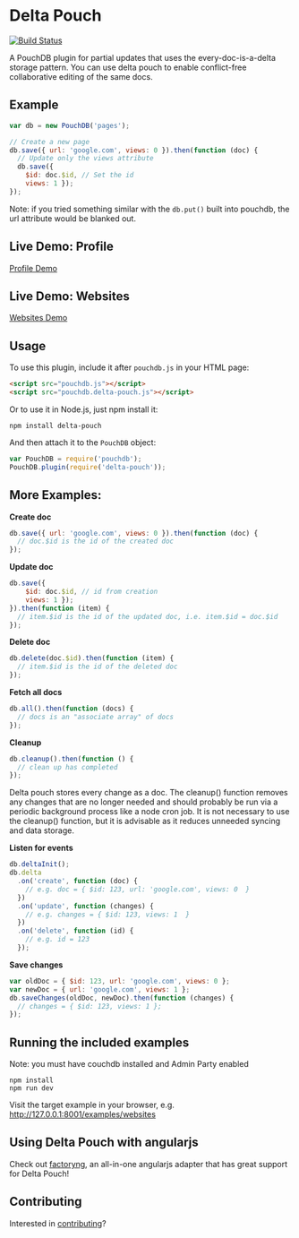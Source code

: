 Delta Pouch
=====

[![Build Status](https://travis-ci.org/redgeoff/delta-pouch.svg)](https://travis-ci.org/redgeoff/delta-pouch)

A PouchDB plugin for partial updates that uses the every-doc-is-a-delta storage pattern. You can use delta pouch to enable conflict-free collaborative editing of the same docs.

Example
----

```js
var db = new PouchDB('pages');

// Create a new page
db.save({ url: 'google.com', views: 0 }).then(function (doc) {
  // Update only the views attribute
  db.save({
    $id: doc.$id, // Set the id
    views: 1 });
});
```

Note: if you tried something similar with the `db.put()` built into pouchdb, the url attribute would be blanked out.

Live Demo: Profile
----
[Profile Demo](http://redgeoff.github.io/delta-pouch/examples/profile/?iris)

Live Demo: Websites
----
[Websites Demo](http://redgeoff.github.io/delta-pouch/examples/websites/?iris)

Usage
----

To use this plugin, include it after `pouchdb.js` in your HTML page:

```html
<script src="pouchdb.js"></script>
<script src="pouchdb.delta-pouch.js"></script>
```

Or to use it in Node.js, just npm install it:

```
npm install delta-pouch
```

And then attach it to the `PouchDB` object:

```js
var PouchDB = require('pouchdb');
PouchDB.plugin(require('delta-pouch'));
```

More Examples:
----

**Create doc**
```js
db.save({ url: 'google.com', views: 0 }).then(function (doc) {
  // doc.$id is the id of the created doc
});
```

**Update doc**
```js
db.save({
    $id: doc.$id, // id from creation
    views: 1 });
}).then(function (item) {
  // item.$id is the id of the updated doc, i.e. item.$id = doc.$id
});
```

**Delete doc**
```js
db.delete(doc.$id).then(function (item) {
  // item.$id is the id of the deleted doc
});
```

**Fetch all docs**
```js
db.all().then(function (docs) {
  // docs is an "associate array" of docs
});
```

**Cleanup**
```js
db.cleanup().then(function () {
  // clean up has completed
});
```
Delta pouch stores every change as a doc. The cleanup() function removes any changes that are no longer needed and should probably be run via a periodic background process like a node cron job. It is not necessary to use the cleanup() function, but it is advisable as it reduces unneeded syncing and data storage.

**Listen for events**
```js
db.deltaInit();
db.delta
  .on('create', function (doc) {
    // e.g. doc = { $id: 123, url: 'google.com', views: 0  }
  })
  .on('update', function (changes) {
    // e.g. changes = { $id: 123, views: 1  }
  })
  .on('delete', function (id) {
    // e.g. id = 123
  });
```

**Save changes**
```js
var oldDoc = { $id: 123, url: 'google.com', views: 0 };
var newDoc = { url: 'google.com', views: 1 };
db.saveChanges(oldDoc, newDoc).then(function (changes) {
  // changes = { $id: 123, views: 1 };
});
```

Running the included examples
----
Note: you must have couchdb installed and Admin Party enabled

    npm install
    npm run dev

Visit the target example in your browser, e.g. http://127.0.0.1:8001/examples/websites

Using Delta Pouch with angularjs
----
Check out [factoryng](https://github.com/redgeoff/factoryng), an all-in-one angularjs adapter that has great support for Delta Pouch!

Contributing
----
Interested in [contributing](CONTRIBUTING.md)?
